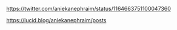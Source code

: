 https://twitter.com/aniekanephraim/status/1164663751100047360

https://lucid.blog/aniekanephraim/posts
